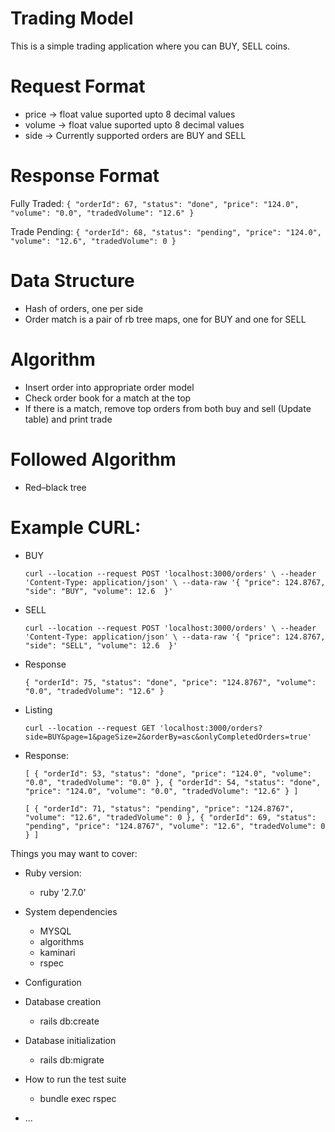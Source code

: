 # Trading Model

This is a simple trading application where you can BUY, SELL coins.

# Request Format
* price   -> float value suported upto 8 decimal values 
* volume  -> float value suported upto 8 decimal values 
* side    -> Currently supported orders are BUY and SELL

# Response Format
  Fully Traded:
  `{
    "orderId": 67,
    "status": "done",
    "price": "124.0",
    "volume": "0.0",
    "tradedVolume": "12.6"
  }`

  Trade Pending:
  `{
    "orderId": 68,
    "status": "pending",
    "price": "124.0",
    "volume": "12.6",
    "tradedVolume": 0
  }`

# Data Structure
* Hash of orders, one per side
* Order match is a pair of rb tree maps, one for BUY and one for SELL

# Algorithm
* Insert order into appropriate order model
* Check order book for a match at the top
* If there is a match, remove top orders from both buy and sell (Update table) and print trade

# Followed Algorithm
* Red–black tree

# Example CURL:
  * BUY

    `curl --location --request POST 'localhost:3000/orders' \
  --header 'Content-Type: application/json' \
  --data-raw '{
      "price": 124.8767,
      "side": "BUY",
      "volume": 12.6 
  }'`
  * SELL

    `curl --location --request POST 'localhost:3000/orders' \
  --header 'Content-Type: application/json' \
  --data-raw '{
      "price": 124.8767,
      "side": "SELL",
      "volume": 12.6 
  }'`

  * Response

    `{
      "orderId": 75,
      "status": "done",
      "price": "124.8767",
      "volume": "0.0",
      "tradedVolume": "12.6"
    }`

  * Listing

    `curl --location --request GET 'localhost:3000/orders?side=BUY&page=1&pageSize=2&orderBy=asc&onlyCompletedOrders=true'`

  * Response:

    `[
        {
            "orderId": 53,
            "status": "done",
            "price": "124.0",
            "volume": "0.0",
            "tradedVolume": "0.0"
        },
        {
            "orderId": 54,
            "status": "done",
            "price": "124.0",
            "volume": "0.0",
            "tradedVolume": "12.6"
        }
    ]`

    `[
        {
            "orderId": 71,
            "status": "pending",
            "price": "124.8767",
            "volume": "12.6",
            "tradedVolume": 0
        },
        {
            "orderId": 69,
            "status": "pending",
            "price": "124.8767",
            "volume": "12.6",
            "tradedVolume": 0
        }
      ]`

Things you may want to cover:

* Ruby version: 

  * ruby '2.7.0'

* System dependencies

  * MYSQL
  * algorithms
  * kaminari
  * rspec

* Configuration

* Database creation

  * rails db:create

* Database initialization

  * rails db:migrate

* How to run the test suite
  * bundle exec rspec 

* ...
